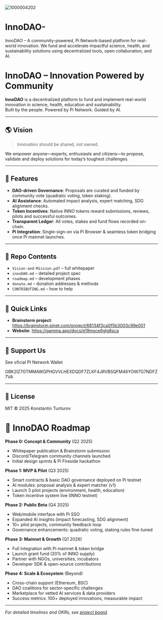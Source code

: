 ![1000004202](https://github.com/user-attachments/assets/de3ff136-b177-4103-8747-4d1f340a0d40)
# InnoDAO-
InnoDAO – A community-powered, Pi Network-based platform for real-world innovation. We fund and accelerate impactful science, health, and sustainability solutions using decentralized tools, open collaboration, and AI.
# InnoDAO – Innovation Powered by Community

**InnoDAO** is a decentralized platform to fund and implement real-world innovation in science, health, education and sustainability.  
Built by the people. Powered by Pi Network. Guided by AI.

---

## 🌎 Vision
> Innovation should be shared, not owned.

We empower anyone—experts, enthusiasts and citizens—to propose, validate and deploy solutions for today’s toughest challenges.

---

## 🔧 Features
- **DAO-driven Governance**: Proposals are curated and funded by community vote (quadratic voting, token staking).  
- **AI Assistance**: Automated impact analysis, expert matching, SDG alignment checks.  
- **Token Incentives**: Native INNO tokens reward submissions, reviews, pilots and successful outcomes.  
- **Transparent Ledger**: All votes, stakes and fund flows recorded on-chain.  
- **Pi Integration**: Single-sign-on via Pi Browser & seamless token bridging once Pi mainnet launches.

---

## 📂 Repo Contents
- `Vision-and-Mission.pdf` – full whitepaper  
- `innoDAO.md` – detailed project spec  
- `roadmap.md` – development phases  
- `donate.md` – donation addresses & methods  
- `CONTRIBUTING.md` – how to help  

---

## 🔗 Quick Links
- **Brainstorm project**: https://brainstorm.pinet.com/project/68134f3ca0f5b3003c99e001  
- **Website**: https://gamma.app/docs/e19msce6glg8sca

---

## 💖 Support Us  
See oficial PI Network Wallet

GBK2IZ7GTMMAWGPHGVVLHEXDQDF7ZLKF4JRVBSQFM46YOW7G7NDFZ7VA

---

## 📜 License  
MIT © 2025 Konstantin Tunturov

# 🚀 InnoDAO Roadmap

**Phase 0: Concept & Community** (Q2 2025)  
- Whitepaper publication & Brainstorm submission  
- Discord/Telegram community channels launched  
- Initial design sprints & Pi Fireside hackathon  

**Phase 1: MVP & Pilot** (Q3 2025)  
- Smart contracts & basic DAO governance deployed on Pi testnet  
- AI modules: proposal analysis & expert matcher (v1)  
- Launch 3 pilot projects (environment, health, education)  
- Token incentive system live (INNO testnet)  

**Phase 2: Public Beta** (Q4 2025)  
- Web/mobile interface with Pi SSO  
- Expanded AI insights (impact forecasting, SDG alignment)  
- 10+ pilot projects, community feedback loop  
- Governance enhancements: quadratic voting, staking rules fine-tuned  

**Phase 3: Mainnet & Growth** (Q1 2026)  
- Full integration with Pi mainnet & token bridge  
- Launch grant fund (20% of INNO supply)  
- Partner with NGOs, universities, incubators  
- Developer SDK & open-source contributions  

**Phase 4: Scale & Ecosystem** (Beyond)  
- Cross-chain support (Ethereum, BSC)  
- DAO coalitions for sector-specific challenges  
- Marketplace for vetted AI services & data providers  
- Success metrics: 100+ deployed innovations, measurable impact  

---

_For detailed timelines and OKRs, see [project board](https://github.com/kozdex/InnoDAO/projects)._
